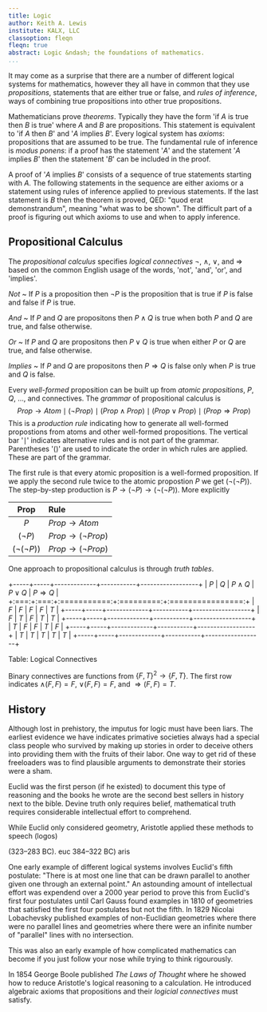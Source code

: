 ```yaml
---
title: Logic
author: Keith A. Lewis
institute: KALX, LLC
classoption: fleqn
fleqn: true
abstract: Logic &ndash; the foundations of mathematics.
...
```


It may come as a surprise that there are a number of different
logical systems for mathematics, however they all have in common that
they use _propositions_, statements that are either true or false, and
_rules of inference_, ways of combining true propositions into other
true propositions.

Mathematicians prove _theorems_. Typically they have the form 'if
$A$ is true then $B$ is true' where $A$ and $B$ are propositions.
This statement is equivalent to 'if $A$ then $B$' and '$A$ implies $B$'.
Every logical system has _axioms_: propositions that are assumed to be
true. The fundamental rule of inference is _modus ponens_: if a proof
has the statement '$A$' and the statement '$A$ implies $B$' then the
statement '$B$' can be included in the proof.

A proof of '$A$ implies $B$' consists of a sequence of
true statements starting with $A$. The following statements in the sequence
are either axioms or a statement using rules of inference applied to
previous statements. If the last statement is $B$ then the theorem is
proved, QED: "quod erat demonstrandum", meaning "what was to be shown".
The difficult part of a proof is figuring out which axioms to use and
when to apply inference.

## Propositional Calculus

The _propositional calculus_ specifies _logical connectives_
$\neg$, $\wedge$, $\vee$, and $\Rightarrow$ based on the
common English usage of the words, 'not', 'and', 'or', and 'implies'.

_Not_
  ~ If $P$ is a proposition then $\neg P$ is the proposition that is true
  	if $P$ is false and false if $P$ is true.

_And_
  ~ If $P$ and $Q$ are propositons then $P\wedge Q$ is true when both $P$ and
  $Q$ are true, and false otherwise.

_Or_
  ~ If $P$ and $Q$ are propositons then $P\vee Q$ is true when either $P$ or
  $Q$ are true, and false otherwise.

_Implies_
  ~ If $P$ and $Q$ are propositons then $P\Rightarrow Q$ is false only when
  $P$ is true and $Q$ is false.

Every _well-formed_ proposition can be built up from _atomic propositions_,
$P$, $Q$, ..., and connectives. The _grammar_ of propositional calculus is
$$
	\mathit{Prop}\to\mathit{Atom}
	\mid(\neg\mathit{Prop})
	\mid(\mathit{Prop}\wedge\mathit{Prop})
	\mid(\mathit{Prop}\vee\mathit{Prop})
	\mid(\mathit{Prop}\Rightarrow\mathit{Prop})
$$
This is a _production rule_ indicating how to generate all well-formed propostions
from atoms and other well-formed propositions. The vertical bar '$\mid$'
indicates alternative rules and is not part of the grammar. Parentheses '()' are used
to indicate the order in which rules are applied. These are part of the grammar.

The first rule is that every atomic proposition is a well-formed proposition.
If we apply the second rule twice to the atomic propostion $P$ we get $(\neg(\neg P))$.
The step-by-step production is $P\to(\neg P)\to(\neg(\neg P))$. More explicitly

| Prop | Rule |
| :--: | :--- |
| $P$ | $\mathit{Prop}\to\mathit{Atom}$ |
| $(\neg P)$ | $\mathit{Prop}\to(\neg\mathit{Prop})$ |
| $(\neg(\neg P))$ | $\mathit{Prop}\to(\neg\mathit{Prop})$ |

One approach to propositional calculus is through _truth tables_.

+-----+-----+-------------+-----------+------------------+
| $P$ | $Q$ | $P\wedge Q$ | $P\vee Q$ | $P\Rightarrow Q$ |
+:===:+:===:+:===========:+:=========:+:================:+
| $F$ | $F$ | $F$         | $F$       | $T$              |
+-----+-----+-------------+-----------+------------------+
| $F$ | $T$ | $F$         | $T$       | $T$              |
+-----+-----+-------------+-----------+------------------+
| $T$ | $F$ | $F$         | $T$       | $F$              |
+-----+-----+-------------+-----------+------------------+
| $T$ | $T$ | $T$         | $T$       | $T$              |
+-----+-----+-------------+-----------+------------------+

Table: Logical Connectives

Binary connectives are functions from $\{F,T\}^2\to\{F,T\}$. The first row
indicates $\wedge(F,F) = F$, $\vee(F,F) = F$, and $\Rightarrow(F,F) = T$.

## History

Although lost in prehistory, the imputus for logic must have been liars.
The earliest evidence we have indicates primative societies always had
a special class people who survived by making up
stories in order to deceive others into providing them with the
fruits of their labor. One way to get rid of these freeloaders
was to find plausible arguments to demonstrate their stories were a sham.

Euclid was the first person (if he existed) to document this type of
reasoning and the books he wrote are the second best sellers in history
next to the bible. Devine truth only requires belief, mathematical truth
requires considerable intellectual effort to comprehend.

While Euclid only considered geometry, Aristotle applied these methods
to speech (logos)

(323–283 BC). euc
 384–322 BC) aris

One early example of different logical systems involves Euclid's fifth
postulate: "There is at most one line that can be drawn parallel to
another given one through an external point." An astounding amount of
intellectual effort was expendend over a 2000 year period to prove this
from Euclid's first four postulates until Carl Gauss found examples in
1810 of geometries that satisfied the first four postulates but not the
fifth.  In 1829 Nicolai Lobachevsky published examples of non-Euclidian
geometries where there were no parallel lines and geometries where there
were an infinite number of "parallel" lines with no intersection.

This was also an early example of how complicated mathematics can become
if you just follow your nose while trying to think rigourously.

In 1854 George Boole published _The Laws of Thought_ where he showed how to
reduce Aristotle's logical reasoning to a calculation. He introduced
algebraic axioms that propositions and their _logicial connectives_ must satisfy.

<!--
Euclid postulate vs axiom
"If a line segment intersects two straight lines forming two interior
angles on the same side that sum to less than two right angles, then
the two lines, if extended indefinitely, meet on that side on which the
angles sum to less than two right angles."

Playfair. What a name!
-->
